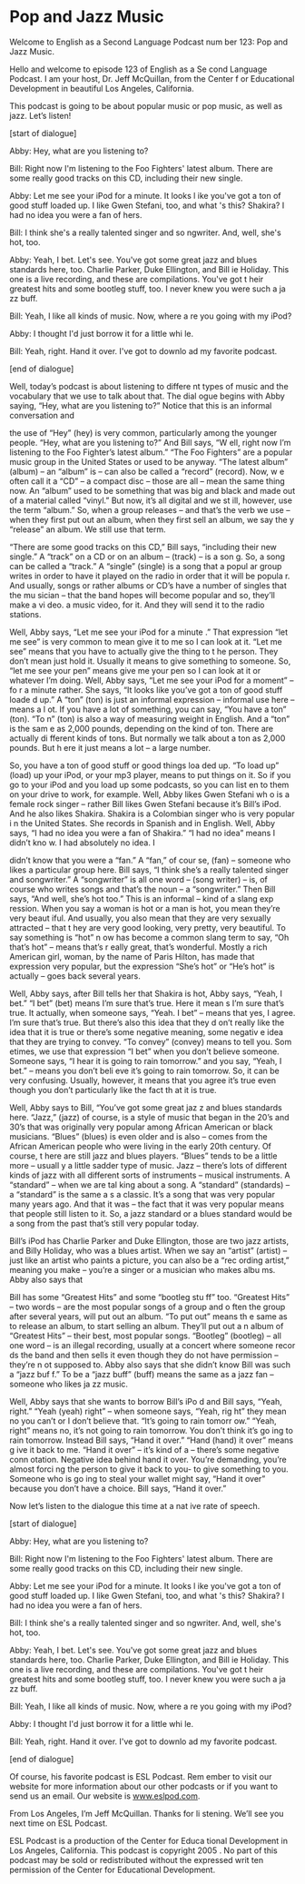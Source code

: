 # Pop and Jazz Music

Welcome to English as a Second Language Podcast num ber 123: Pop and Jazz Music. 

Hello and welcome to episode 123 of English as a Se cond Language Podcast. I am your host, Dr. Jeff McQuillan, from the Center f or Educational Development in beautiful Los Angeles, California. 

This podcast is going to be about popular music or pop music, as well as jazz. Let’s listen! 

[start of dialogue] 

Abby: Hey, what are you listening to? 

Bill: Right now I'm listening to the Foo Fighters' latest album. There are some really good tracks on this CD, including their new single. 

Abby: Let me see your iPod for a minute. It looks l ike you've got a ton of good stuff loaded up. I like Gwen Stefani, too, and what 's this? Shakira? I had no idea you were a fan of hers. 

Bill: I think she's a really talented singer and so ngwriter. And, well, she's hot, too.  

Abby: Yeah, I bet. Let's see. You've got some great  jazz and blues standards here, too. Charlie Parker, Duke Ellington, and Bill ie Holiday. This one is a live recording, and these are compilations. You've got t heir greatest hits and some bootleg stuff, too. I never knew you were such a ja zz buff.  

Bill: Yeah, I like all kinds of music. Now, where a re you going with my iPod? 

Abby: I thought I'd just borrow it for a little whi le. 

Bill: Yeah, right. Hand it over. I've got to downlo ad my favorite podcast. 

[end of dialogue] 

Well, today’s podcast is about listening to differe nt types of music and the vocabulary that we use to talk about that. The dial ogue begins with Abby saying, “Hey, what are you listening to?” Notice that this is an informal conversation and  

the use of “Hey” (hey) is very common, particularly  among the younger people. “Hey, what are you listening to?” And Bill says, “W ell, right now I’m listening to the Foo Fighter’s latest album.” “The Foo Fighters”  are a popular music group in the United States or used to be anyway. “The latest  album” (album) – an “album” is – can also be called a “record” (record). Now, w e often call it a “CD” – a compact disc – those are all – mean the same thing now. An “album” used to be something that was big and black  and made out of a material called “vinyl.” But now, it’s all digital and we st ill, however, use the term “album.” So, when a group releases – and that’s the verb we use – when they first put out an album, when they first sell an album, we say the y “release” an album. We still use that term. 

“There are some good tracks on this CD,” Bill says,  “including their new single.” A “track” on a CD or on an album – (track) – is a son g. So, a song can be called a “track.” A “single” (single) is a song that a popul ar group writes in order to have it played on the radio in order that it will be popula r. And usually, songs or rather albums or CD’s have a number of singles that the mu sician – that the band hopes will become popular and so, they’ll make a vi deo. a music video, for it. And they will send it to the radio stations.  

Well, Abby says, “Let me see your iPod for a minute .” That expression “let me see” is very common to mean give it to me so I can look at it. “Let me see” means that you have to actually give the thing to t he person. They don’t mean just hold it. Usually it means to give something to  someone. So, “let me see your pen” means give me your pen so I can look at it or whatever I’m doing. Well, Abby says, “Let me see your iPod for a moment” – fo r a minute rather. She says, “It looks like you’ve got a ton of good stuff loade d up.” A “ton” (ton) is just an informal expression – informal use here – means a l ot. If you have a lot of something, you can say, “You have a ton” (ton). “To n” (ton) is also a way of measuring weight in English. And a “ton” is the sam e as 2,000 pounds, depending on the kind of ton. There are actually di fferent kinds of tons. But normally we talk about a ton as 2,000 pounds. But h ere it just means a lot – a large number. 

So, you have a ton of good stuff or good things loa ded up. “To load up” (load) up your iPod, or your mp3 player, means to put things on it. So if you go to your iPod and you load up some podcasts, so you can list en to them on your drive to work, for example. Well, Abby likes Gwen Stefani wh o is a female rock singer – rather Bill likes Gwen Stefani because it’s Bill’s iPod. And he also likes Shakira. Shakira is a Colombian singer who is very popular i n the United States. She records in Spanish and in English. Well, Abby says,  “I had no idea you were a fan of Shakira.” “I had no idea” means I didn’t kno w. I had absolutely no idea. I  

didn’t know that you were a “fan.” A “fan,” of cour se, (fan) – someone who likes a particular group here. Bill says, “I think she’s a really talented singer and songwriter.” A “songwriter” is all one word – (song writer) – is, of course who writes songs and that’s the noun – a “songwriter.” Then Bill says, “And well, she’s hot too.” This is an informal – kind of a slang exp ression. When you say a woman is hot or a man is hot, you mean they’re very beaut iful. And usually, you also mean that they are very sexually attracted – that t hey are very good looking, very pretty, very beautiful. To say something is “hot” n ow has become a common slang term to say, “Oh that’s hot” – means that’s r eally great, that’s wonderful. Mostly a rich American girl, woman, by the name of Paris Hilton, has made that expression very popular, but the expression “She’s hot” or “He’s hot” is actually – goes back several years.  

Well, Abby says, after Bill tells her that Shakira is hot, Abby says, “Yeah, I bet.” “I bet” (bet) means I’m sure that’s true. Here it mean s I’m sure that’s true. It actually, when someone says, “Yeah. I bet” – means that yes, I agree. I’m sure that’s true. But there’s also this idea that they d on’t really like the idea that it is true or there’s some negative meaning, some negativ e idea that they are trying to convey. “To convey” (convey) means to tell you. Som etimes, we use that expression “I bet” when you don’t believe someone. Someone says, “I hear it is going to rain tomorrow.” and you say, “Yeah, I bet.” – means you don’t beli eve it’s going to rain tomorrow. So, it can be very confusing. Usually, however, it means that you agree it’s true even though you don’t particularly like the fact th at it is true. 

Well, Abby says to Bill, “You’ve got some great jaz z and blues standards here. “Jazz,” (jazz) of course, is a style of music that began in the 20’s and 30’s that was originally very popular among African American or black musicians. “Blues” (blues) is even older and is also – comes from the African American people who were living in the early 20th century. Of course, t here are still jazz and blues players. “Blues” tends to be a little more – usuall y a little sadder type of music. Jazz – there’s lots of different kinds of jazz with  all different sorts of instruments – musical instruments. A “standard” – when we are tal king about a song. A “standard” (standards) – a “standard” is the same a s a classic. It’s a song that was very popular many years ago. And that it was – the fact that it was very popular means that people still listen to it. So, a  jazz standard or a blues standard would be a song from the past that’s still  very popular today.  

Bill’s iPod has Charlie Parker and Duke Ellington, those are two jazz artists, and Billy Holiday, who was a blues artist. When we say an “artist” (artist) – just like an artist who paints a picture, you can also be a “rec ording artist,” meaning you make – you’re a singer or a musician who makes albu ms. Abby also says that  

Bill has some “Greatest Hits” and some “bootleg stu ff” too. “Greatest Hits” – two words – are the most popular songs of a group and o ften the group after several years, will put out an album. “To put out” means th e same as to release an album, to start selling an album. They’ll put out a n album of “Greatest Hits” – their best, most popular songs. “Bootleg” (bootleg) – all  one word – is an illegal recording, usually at a concert where someone recor ds the band and then sells it even though they do not have permission – they’re n ot supposed to. Abby also says that she didn’t know Bill was such a “jazz buf f.” To be a “jazz buff” (buff) means the same as a jazz fan – someone who likes ja zz music.  

Well, Abby says that she wants to borrow Bill’s iPo d and Bill says, “Yeah, right.” “Yeah (yeah) right” – when someone says, “Yeah, rig ht” they mean no you can’t or I don’t believe that. “It’s going to rain tomorr ow.” “Yeah, right” means no, it’s not going to rain tomorrow. You don’t think it’s go ing to rain tomorrow. Instead Bill says, “Hand it over.” “Hand (hand) it over” means g ive it back to me. “Hand it over” – it’s kind of a – there’s some negative conn otation. Negative idea behind hand it over. You’re demanding, you’re almost forci ng the person to give it back to you- to give something to you. Someone who is go ing to steal your wallet might say, “Hand it over” because you don’t have a choice. Bill says, “Hand it over.” 

Now let’s listen to the dialogue this time at a nat ive rate of speech. 

[start of dialogue] 

Abby: Hey, what are you listening to? 

Bill: Right now I'm listening to the Foo Fighters' latest album. There are some really good tracks on this CD, including their new single. 

Abby: Let me see your iPod for a minute. It looks l ike you've got a ton of good stuff loaded up. I like Gwen Stefani, too, and what 's this? Shakira? I had no idea you were a fan of hers. 

Bill: I think she's a really talented singer and so ngwriter. And, well, she's hot, too.  

Abby: Yeah, I bet. Let's see. You've got some great  jazz and blues standards here, too. Charlie Parker, Duke Ellington, and Bill ie Holiday. This one is a live recording, and these are compilations. You've got t heir greatest hits and some bootleg stuff, too. I never knew you were such a ja zz buff.  

Bill: Yeah, I like all kinds of music. Now, where a re you going with my iPod? 

Abby: I thought I'd just borrow it for a little whi le. 

Bill: Yeah, right. Hand it over. I've got to downlo ad my favorite podcast. 

[end of dialogue] 

Of course, his favorite podcast is ESL Podcast. Rem ember to visit our website for more information about our other podcasts or if  you want to send us an email. Our website is www.eslpod.com. 

From Los Angeles, I’m Jeff McQuillan. Thanks for li stening. We’ll see you next time on ESL Podcast. 

ESL Podcast is a production of the Center for Educa tional Development in Los Angeles, California. This podcast is copyright 2005 . No part of this podcast may be sold or redistributed without the expressed writ ten permission of the Center for Educational Development.

